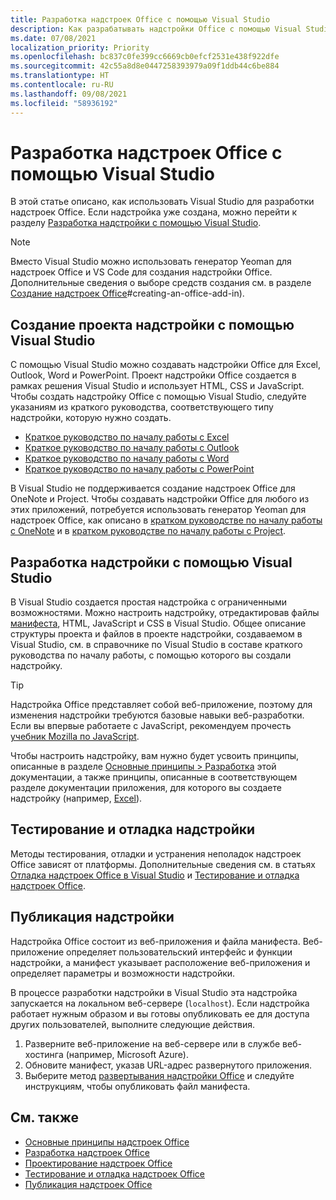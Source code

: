 ```yaml
---
title: Разработка надстроек Office с помощью Visual Studio
description: Как разрабатывать надстройки Office с помощью Visual Studio.
ms.date: 07/08/2021
localization_priority: Priority
ms.openlocfilehash: bc837c0fe399cc6669cb0efcf2531e438f922dfe
ms.sourcegitcommit: 42c55a8d8e0447258393979a09f1ddb44c6be884
ms.translationtype: HT
ms.contentlocale: ru-RU
ms.lasthandoff: 09/08/2021
ms.locfileid: "58936192"
---
```

# <a name="develop-office-add-ins-with-visual-studio"></a>Разработка надстроек Office с помощью Visual Studio

В этой статье описано, как использовать Visual Studio для разработки надстроек Office. Если надстройка уже создана, можно перейти к разделу [Разработка надстройки с помощью Visual Studio](#develop-the-add-in-using-visual-studio).

> [!NOTE]
> Вместо Visual Studio можно использовать генератор Yeoman для надстроек Office и VS Code для создания надстройки Office. Дополнительные сведения о выборе средств создания см. в разделе [Создание надстроек Office](../develop/develop-overview.md)#creating-an-office-add-in).

## <a name="create-the-add-in-project-using-visual-studio"></a>Создание проекта надстройки с помощью Visual Studio

С помощью Visual Studio можно создавать надстройки Office для Excel, Outlook, Word и PowerPoint. Проект надстройки Office создается в рамках решения Visual Studio и использует HTML, CSS и JavaScript. Чтобы создать надстройку Office с помощью Visual Studio, следуйте указаниям из краткого руководства, соответствующего типу надстройки, которую нужно создать.

- [Краткое руководство по началу работы с Excel](../quickstarts/excel-quickstart-jquery.md?tabs=visualstudio)
- [Краткое руководство по началу работы с Outlook](../quickstarts/outlook-quickstart.md?tabs=visualstudio)
- [Краткое руководство по началу работы с Word](../quickstarts/word-quickstart.md?tabs=visualstudio)
- [Краткое руководство по началу работы с PowerPoint](../quickstarts/powerpoint-quickstart.md?tabs=visualstudio)

В Visual Studio не поддерживается создание надстроек Office для OneNote и Project. Чтобы создавать надстройки Office для любого из этих приложений, потребуется использовать генератор Yeoman для надстроек Office, как описано в [кратком руководстве по началу работы с OneNote](../quickstarts/onenote-quickstart.md) и в [кратком руководстве по началу работы с Project](../quickstarts/project-quickstart.md).

## <a name="develop-the-add-in-using-visual-studio"></a>Разработка надстройки с помощью Visual Studio

В Visual Studio создается простая надстройка с ограниченными возможностями. Можно настроить надстройку, отредактировав файлы [манифеста](add-in-manifests.md), HTML, JavaScript и CSS в Visual Studio. Общее описание структуры проекта и файлов в проекте надстройки, создаваемом в Visual Studio, см. в справочнике по Visual Studio в составе краткого руководства по началу работы, с помощью которого вы создали надстройку.

> [!TIP]
> Надстройка Office представляет собой веб-приложение, поэтому для изменения надстройки требуются базовые навыки веб-разработки. Если вы впервые работаете с JavaScript, рекомендуем прочесть [учебник Mozilla по JavaScript](https://developer.mozilla.org/docs/Web/JavaScript/Guide/Introduction).

Чтобы настроить надстройку, вам нужно будет усвоить принципы, описанные в разделе [Основные принципы > Разработка](develop-overview.md) этой документации, а также принципы, описанные в соответствующем разделе документации приложения, для которого вы создаете надстройку (например, [Excel](../excel/index.yml)).

## <a name="test-and-debug-the-add-in"></a>Тестирование и отладка надстройки

Методы тестирования, отладки и устранения неполадок надстроек Office зависят от платформы. Дополнительные сведения см. в статьях [Отладка надстроек Office в Visual Studio](debug-office-add-ins-in-visual-studio.md) и [Тестирование и отладка надстроек Office](../testing/test-debug-office-add-ins.md).

## <a name="publish-the-add-in"></a>Публикация надстройки

Надстройка Office состоит из веб-приложения и файла манифеста. Веб-приложение определяет пользовательский интерфейс и функции надстройки, а манифест указывает расположение веб-приложения и определяет параметры и возможности надстройки.

В процессе разработки надстройки в Visual Studio эта надстройка запускается на локальном веб-сервере (`localhost`). Если надстройка работает нужным образом и вы готовы опубликовать ее для доступа других пользователей, выполните следующие действия.

1. Разверните веб-приложение на веб-сервере или в службе веб-хостинга (например, Microsoft Azure).
2. Обновите манифест, указав URL-адрес развернутого приложения.
3. Выберите метод [развертывания надстройки Office](../publish/publish.md) и следуйте инструкциям, чтобы опубликовать файл манифеста.

## <a name="see-also"></a>См. также

- [Основные принципы надстроек Office](../overview/core-concepts-office-add-ins.md)
- [Разработка надстроек Office](../develop/develop-overview.md)
- [Проектирование надстроек Office](../design/add-in-design.md)
- [Тестирование и отладка надстроек Office](../testing/test-debug-office-add-ins.md)
- [Публикация надстроек Office](../publish/publish.md)
